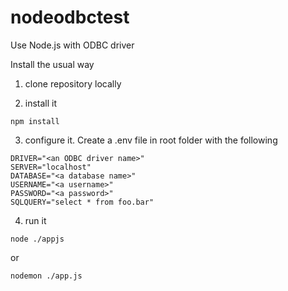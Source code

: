# nodeodbctest
Use Node.js with ODBC driver

Install the usual way

1) clone repository locally

2) install it

```
npm install
```

3) configure it.  Create a .env file in root folder with the following

```
DRIVER="<an ODBC driver name>"
SERVER="localhost"
DATABASE="<a database name>"
USERNAME="<a username>"
PASSWORD="<a password>"
SQLQUERY="select * from foo.bar"
```
4) run it

```
node ./appjs
```

or 

```
nodemon ./app.js
```